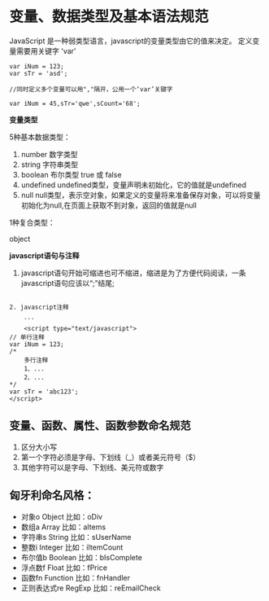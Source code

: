 # 变量、数据类型及基本语法规范

JavaScript 是一种弱类型语言，javascript的变量类型由它的值来决定。 定义变量需要用关键字 'var'

```
var iNum = 123;
var sTr = 'asd';

//同时定义多个变量可以用","隔开，公用一个‘var’关键字

var iNum = 45,sTr='qwe',sCount='68';
```

**变量类型**

5种基本数据类型：

1. number 数字类型
2. string 字符串类型
3. boolean 布尔类型 true 或 false
4. undefined undefined类型，变量声明未初始化，它的值就是undefined
5. null null类型，表示空对象，如果定义的变量将来准备保存对象，可以将变量初始化为null,在页面上获取不到对象，返回的值就是null

1种复合类型：

object

**javascript语句与注释**

1. javascript语句开始可缩进也可不缩进，缩进是为了方便代码阅读，一条javascript语句应该以“;”结尾;

	```
<script type="text/javascript">    
var iNum = 123;
var sTr = 'abc123';
function fnAlert(){
    alert(sTr);
};
fnAlert();
</script>
```
2. javascript注释

	```
	<script type="text/javascript">
// 单行注释
var iNum = 123;
/*  
    多行注释
    1、...
    2、...
*/
var sTr = 'abc123';
</script>
```

## 变量、函数、属性、函数参数命名规范

1. 区分大小写
2. 第一个字符必须是字母、下划线（_）或者美元符号（$）
3. 其他字符可以是字母、下划线、美元符或数字

## 匈牙利命名风格：

*	对象o Object 比如：oDiv
*	数组a Array 比如：aItems
*	字符串s String 比如：sUserName
*	整数i Integer 比如：iItemCount
*	布尔值b Boolean 比如：bIsComplete
*	浮点数f Float 比如：fPrice
*	函数fn Function 比如：fnHandler
*	正则表达式re RegExp 比如：reEmailCheck


